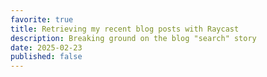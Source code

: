 ```yaml
---
favorite: true
title: Retrieving my recent blog posts with Raycast
description: Breaking ground on the blog "search" story
date: 2025-02-23
published: false
---
```

